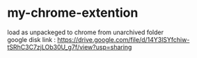 # my-chrome-extention
load as unpackeged to chrome from unarchived folder  
google disk link : https://drive.google.com/file/d/14Y3lSYfchiw-tSRhC3C7zjLOb30U_g7f/view?usp=sharing
